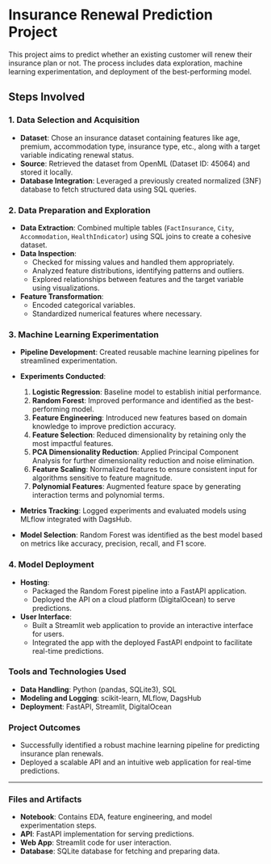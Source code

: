 # Insurance Renewal Prediction Project
This project aims to predict whether an existing customer will renew their insurance plan or not. The process includes data exploration, machine learning experimentation, and deployment of the best-performing model.

## Steps Involved

### 1. Data Selection and Acquisition
- **Dataset**: Chose an insurance dataset containing features like age, premium, accommodation type, insurance type, etc., along with a target variable indicating renewal status.
- **Source**: Retrieved the dataset from OpenML (Dataset ID: 45064) and stored it locally.
- **Database Integration**: Leveraged a previously created normalized (3NF) database to fetch structured data using SQL queries.

### 2. Data Preparation and Exploration
- **Data Extraction**: Combined multiple tables (`FactInsurance`, `City`, `Accommodation`, `HealthIndicator`) using SQL joins to create a cohesive dataset.
- **Data Inspection**:
  - Checked for missing values and handled them appropriately.
  - Analyzed feature distributions, identifying patterns and outliers.
  - Explored relationships between features and the target variable using visualizations.
- **Feature Transformation**:
  - Encoded categorical variables.
  - Standardized numerical features where necessary.

### 3. Machine Learning Experimentation
- **Pipeline Development**: Created reusable machine learning pipelines for streamlined experimentation.
- **Experiments Conducted**:
  1. **Logistic Regression**: Baseline model to establish initial performance.
  2. **Random Forest**: Improved performance and identified as the best-performing model.
  3. **Feature Engineering**: Introduced new features based on domain knowledge to improve prediction accuracy.
  4. **Feature Selection**: Reduced dimensionality by retaining only the most impactful features.
  5. **PCA Dimensionality Reduction**: Applied Principal Component Analysis for further dimensionality reduction and noise elimination.
  6. **Feature Scaling**: Normalized features to ensure consistent input for algorithms sensitive to feature magnitude.
  7. **Polynomial Features**: Augmented feature space by generating interaction terms and polynomial terms.

- **Metrics Tracking**: Logged experiments and evaluated models using MLflow integrated with DagsHub.
- **Model Selection**: Random Forest was identified as the best model based on metrics like accuracy, precision, recall, and F1 score.

### 4. Model Deployment
- **Hosting**:
  - Packaged the Random Forest pipeline into a FastAPI application.
  - Deployed the API on a cloud platform (DigitalOcean) to serve predictions.
- **User Interface**:
  - Built a Streamlit web application to provide an interactive interface for users.
  - Integrated the app with the deployed FastAPI endpoint to facilitate real-time predictions.

### Tools and Technologies Used
- **Data Handling**: Python (pandas, SQLite3), SQL
- **Modeling and Logging**: scikit-learn, MLflow, DagsHub
- **Deployment**: FastAPI, Streamlit, DigitalOcean

### Project Outcomes
- Successfully identified a robust machine learning pipeline for predicting insurance plan renewals.
- Deployed a scalable API and an intuitive web application for real-time predictions.

---

### Files and Artifacts
- **Notebook**: Contains EDA, feature engineering, and model experimentation steps.
- **API**: FastAPI implementation for serving predictions.
- **Web App**: Streamlit code for user interaction.
- **Database**: SQLite database for fetching and preparing data.
